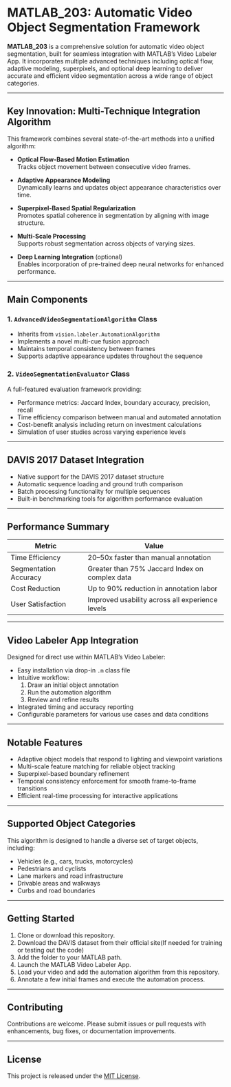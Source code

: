 # MATLAB_203: Automatic Video Object Segmentation Framework

**MATLAB_203** is a comprehensive solution for automatic video object segmentation, built for seamless integration with MATLAB’s Video Labeler App. It incorporates multiple advanced techniques including optical flow, adaptive modeling, superpixels, and optional deep learning to deliver accurate and efficient video segmentation across a wide range of object categories.

---

## Key Innovation: Multi-Technique Integration Algorithm

This framework combines several state-of-the-art methods into a unified algorithm:

- **Optical Flow-Based Motion Estimation**  
  Tracks object movement between consecutive video frames.

- **Adaptive Appearance Modeling**  
  Dynamically learns and updates object appearance characteristics over time.

- **Superpixel-Based Spatial Regularization**  
  Promotes spatial coherence in segmentation by aligning with image structure.

- **Multi-Scale Processing**  
  Supports robust segmentation across objects of varying sizes.

- **Deep Learning Integration** (optional)  
  Enables incorporation of pre-trained deep neural networks for enhanced performance.

---

## Main Components

### 1. `AdvancedVideoSegmentationAlgorithm` Class

- Inherits from `vision.labeler.AutomationAlgorithm`
- Implements a novel multi-cue fusion approach
- Maintains temporal consistency between frames
- Supports adaptive appearance updates throughout the sequence

### 2. `VideoSegmentationEvaluator` Class

A full-featured evaluation framework providing:

- Performance metrics: Jaccard Index, boundary accuracy, precision, recall
- Time efficiency comparison between manual and automated annotation
- Cost-benefit analysis including return on investment calculations
- Simulation of user studies across varying experience levels

---

## DAVIS 2017 Dataset Integration

- Native support for the DAVIS 2017 dataset structure
- Automatic sequence loading and ground truth comparison
- Batch processing functionality for multiple sequences
- Built-in benchmarking tools for algorithm performance evaluation

---

## Performance Summary

| Metric                  | Value                                       |
|-------------------------|---------------------------------------------|
| Time Efficiency         | 20–50x faster than manual annotation        |
| Segmentation Accuracy   | Greater than 75% Jaccard Index on complex data |
| Cost Reduction          | Up to 90% reduction in annotation labor    |
| User Satisfaction       | Improved usability across all experience levels |

---

## Video Labeler App Integration

Designed for direct use within MATLAB’s Video Labeler:

- Easy installation via drop-in `.m` class file
- Intuitive workflow:
  1. Draw an initial object annotation
  2. Run the automation algorithm
  3. Review and refine results
- Integrated timing and accuracy reporting
- Configurable parameters for various use cases and data conditions

---

## Notable Features

- Adaptive object models that respond to lighting and viewpoint variations
- Multi-scale feature matching for reliable object tracking
- Superpixel-based boundary refinement
- Temporal consistency enforcement for smooth frame-to-frame transitions
- Efficient real-time processing for interactive applications

---

## Supported Object Categories

This algorithm is designed to handle a diverse set of target objects, including:

- Vehicles (e.g., cars, trucks, motorcycles)
- Pedestrians and cyclists
- Lane markers and road infrastructure
- Drivable areas and walkways
- Curbs and road boundaries

---

## Getting Started

1. Clone or download this repository.
2. Download the DAVIS dataset from their official site(If needed for training or testing out the code)
3. Add the folder to your MATLAB path.
4. Launch the MATLAB Video Labeler App.
5. Load your video and add the automation algorithm from this repository.
6. Annotate a few initial frames and execute the automation process.

---

## Contributing

Contributions are welcome. Please submit issues or pull requests with enhancements, bug fixes, or documentation improvements.

---

## License

This project is released under the [MIT License](LICENSE).
